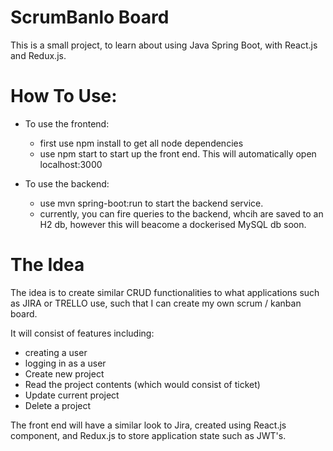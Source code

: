 # ScrumBanlo Board

This is a small project, to learn about using Java Spring Boot, with React.js and Redux.js.

# How To Use:

- To use the frontend:
  - first use npm install to get all node dependencies
  - use npm start to start up the front end. This will automatically open localhost:3000
  
- To use the backend:
  - use mvn spring-boot:run to start the backend service. 
  - currently, you can fire queries to the backend, whcih are saved to an H2 db, however this will beacome a dockerised MySQL db soon.

# The Idea

The idea is to create similar CRUD functionalities to what applications such as JIRA or TRELLO use, such that I can create my own scrum / kanban board.

It will consist of features including:

- creating a user
- logging in as a user
- Create new project
- Read the project contents (which would consist of ticket)
- Update current project
- Delete a project

The front end will have a similar look to Jira, created using React.js component, and Redux.js to store application state such as JWT's.
